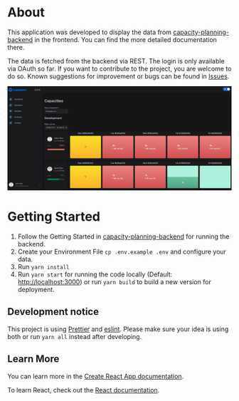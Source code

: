 # About

This application was developed to display the data from [capacity-planning-backend](https://github.com/lorenzpfei/capacity-planning-backend)
in the frontend. You can find the more detailed documentation there.

The data is fetched from the backend via REST. The login is only available via OAuth so far. If you want to contribute to the project, you are welcome to do so. Known suggestions for improvement or bugs can be found in [Issues](https://github.com/lorenzpfei/capacity-planning-frontend/issues).

![Capacity View](docs/capacities.png  "Capacity View")

# Getting Started

1. Follow the Getting Started in [capacity-planning-backend](https://github.com/lorenzpfei/capacity-planning-backend) for running the backend.
2. Create your Environment File `cp .env.example .env` and configure your data.
3. Run `yarn install`
4. Run `yarn start` for running the code locally (Default: [http://localhost:3000](http://localhost:3000)) or run `yarn build` to build a new version for deployment.

## Development notice

This project is using [Prettier](https://github.com/prettier/prettier) and [eslint](https://github.com/eslint/eslint). Please make sure your idea is using both or run `yarn all` instead after developing.

## Learn More

You can learn more in the [Create React App documentation](https://facebook.github.io/create-react-app/docs/getting-started).

To learn React, check out the [React documentation](https://reactjs.org/).
